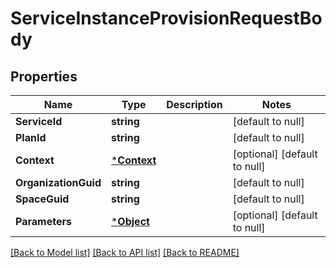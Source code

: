 # ServiceInstanceProvisionRequestBody

## Properties
Name | Type | Description | Notes
------------ | ------------- | ------------- | -------------
**ServiceId** | **string** |  | [default to null]
**PlanId** | **string** |  | [default to null]
**Context** | [***Context**](Context.md) |  | [optional] [default to null]
**OrganizationGuid** | **string** |  | [default to null]
**SpaceGuid** | **string** |  | [default to null]
**Parameters** | [***Object**](Object.md) |  | [optional] [default to null]

[[Back to Model list]](../README.md#documentation-for-models) [[Back to API list]](../README.md#documentation-for-api-endpoints) [[Back to README]](../README.md)

